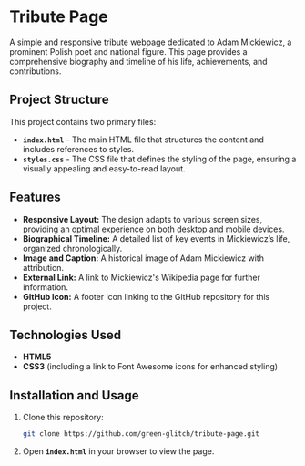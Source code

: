 # Tribute Page

A simple and responsive tribute webpage dedicated to Adam Mickiewicz, a prominent Polish poet and national figure. This page provides a comprehensive biography and timeline of his life, achievements, and contributions.

## Project Structure

This project contains two primary files:
- **`index.html`** - The main HTML file that structures the content and includes references to styles.
- **`styles.css`** - The CSS file that defines the styling of the page, ensuring a visually appealing and easy-to-read layout.

## Features

- **Responsive Layout:** The design adapts to various screen sizes, providing an optimal experience on both desktop and mobile devices.
- **Biographical Timeline:** A detailed list of key events in Mickiewicz’s life, organized chronologically.
- **Image and Caption:** A historical image of Adam Mickiewicz with attribution.
- **External Link:** A link to Mickiewicz's Wikipedia page for further information.
- **GitHub Icon:** A footer icon linking to the GitHub repository for this project.

## Technologies Used

- **HTML5**
- **CSS3** (including a link to Font Awesome icons for enhanced styling)

## Installation and Usage

1. Clone this repository:
   ```bash
   git clone https://github.com/green-glitch/tribute-page.git
2. Open **`index.html`** in your browser to view the page.
